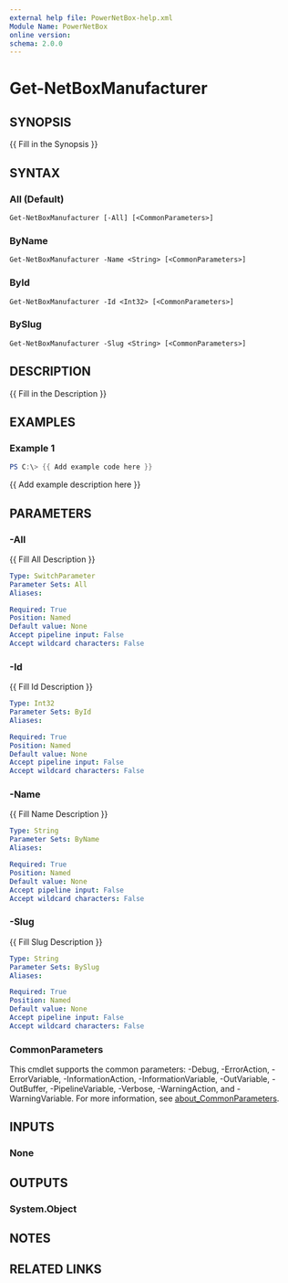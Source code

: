 ```yaml
---
external help file: PowerNetBox-help.xml
Module Name: PowerNetBox
online version:
schema: 2.0.0
---
```


# Get-NetBoxManufacturer

## SYNOPSIS
{{ Fill in the Synopsis }}

## SYNTAX

### All (Default)
```
Get-NetBoxManufacturer [-All] [<CommonParameters>]
```

### ByName
```
Get-NetBoxManufacturer -Name <String> [<CommonParameters>]
```

### ById
```
Get-NetBoxManufacturer -Id <Int32> [<CommonParameters>]
```

### BySlug
```
Get-NetBoxManufacturer -Slug <String> [<CommonParameters>]
```

## DESCRIPTION
{{ Fill in the Description }}

## EXAMPLES

### Example 1
```powershell
PS C:\> {{ Add example code here }}
```

{{ Add example description here }}

## PARAMETERS

### -All
{{ Fill All Description }}

```yaml
Type: SwitchParameter
Parameter Sets: All
Aliases:

Required: True
Position: Named
Default value: None
Accept pipeline input: False
Accept wildcard characters: False
```

### -Id
{{ Fill Id Description }}

```yaml
Type: Int32
Parameter Sets: ById
Aliases:

Required: True
Position: Named
Default value: None
Accept pipeline input: False
Accept wildcard characters: False
```

### -Name
{{ Fill Name Description }}

```yaml
Type: String
Parameter Sets: ByName
Aliases:

Required: True
Position: Named
Default value: None
Accept pipeline input: False
Accept wildcard characters: False
```

### -Slug
{{ Fill Slug Description }}

```yaml
Type: String
Parameter Sets: BySlug
Aliases:

Required: True
Position: Named
Default value: None
Accept pipeline input: False
Accept wildcard characters: False
```

### CommonParameters
This cmdlet supports the common parameters: -Debug, -ErrorAction, -ErrorVariable, -InformationAction, -InformationVariable, -OutVariable, -OutBuffer, -PipelineVariable, -Verbose, -WarningAction, and -WarningVariable. For more information, see [about_CommonParameters](http://go.microsoft.com/fwlink/?LinkID=113216).

## INPUTS

### None

## OUTPUTS

### System.Object
## NOTES

## RELATED LINKS
